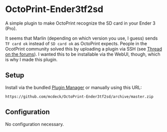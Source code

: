 # OctoPrint-Ender3tf2sd

A simple plugin to make OctoPrint recognize the SD card in your Ender 3 (Pro).

It seems that Marlin (depending on which version you use, I guess) sends ```TF card ok``` instead of ```SD card ok``` as OctoPrint expects. People in the OcotPrint community solved this by uploading a plugin via SSH (see [Thread on the forums](https://community.octoprint.org/t/octopi-not-reading-sd-card-or-print-progress-from-ender-3-solved/9821/5)). I wanted this to be installable via the WebUI, though, which is why I made this plugin.

## Setup

Install via the bundled [Plugin Manager](https://github.com/foosel/OctoPrint/wiki/Plugin:-Plugin-Manager)
or manually using this URL:

    https://github.com/mcdeck/OctoPrint-Ender3tf2sd/archive/master.zip

## Configuration

No configuration necessary.
